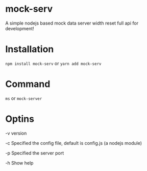 # mock-serv
A simple nodejs based mock data server width reset full api for development!

# Installation
``npm install mock-serv``
or
``yarn add mock-serv``

# Command
 ``ms`` or ``mock-server``

# Optins
-v version

-c Specified the config file, default is config.js (a nodejs module)

-p Specified the server port

-h Show help
